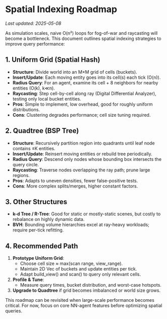 # Spatial Indexing Roadmap

_Last updated: 2025-05-08_

As simulation scales, naive O(n²) loops for fog-of-war and raycasting will become a bottleneck. This document outlines spatial indexing strategies to improve query performance:

## 1. Uniform Grid (Spatial Hash)

- **Structure**: Divide world into an M×M grid of cells (buckets).
- **Insert/Update**: Each moving entity goes into its cell(s) each tick (O(n)).
- **Radius Query**: For an agent, examine its cell + 8 neighbors for nearby entities (O(k), k≪n).
- **Raycasting**: Step cell-by-cell along ray (Digital Differential Analyzer), testing only local bucket entities.
- **Pros**: Simple to implement, low overhead, good for roughly uniform distributions.
- **Cons**: Clustering degrades performance; cell size tuning required.

## 2. Quadtree (BSP Tree)

- **Structure**: Recursively partition region into quadrants until leaf node contains ≤K entities.
- **Insert/Update**: Reinsert moving entities or rebuild tree periodically.
- **Radius Query**: Descend only nodes whose bounding box intersects the query circle.
- **Raycasting**: Traverse nodes overlapping the ray path; prune large regions.
- **Pros**: Adapts to uneven densities, fewer false-positive tests.
- **Cons**: More complex splits/merges, higher constant factors.

## 3. Other Structures

- **k-d Tree / R-Tree**: Good for static or mostly-static scenes, but costly to rebalance on highly dynamic data.
- **BVH**: Bounding volume hierarchies excel at ray-heavy workloads; require per-tick refitting.

## 4. Recommended Path

1. **Prototype Uniform Grid**:
   - Choose cell size ≈ max(scan range, view_range).
   - Maintain 2D Vec of buckets and update entities per tick.
   - Adapt build_view() and scan() to query only relevant cells.
2. **Profile & Tune**:
   - Measure query times, bucket distribution, and worst-case hotspots.
3. **Upgrade to Quadtree** if grid becomes imbalanced or world size grows.

This roadmap can be revisited when large-scale performance becomes critical. For now, focus on core NN-agent features before optimizing spatial queries.
